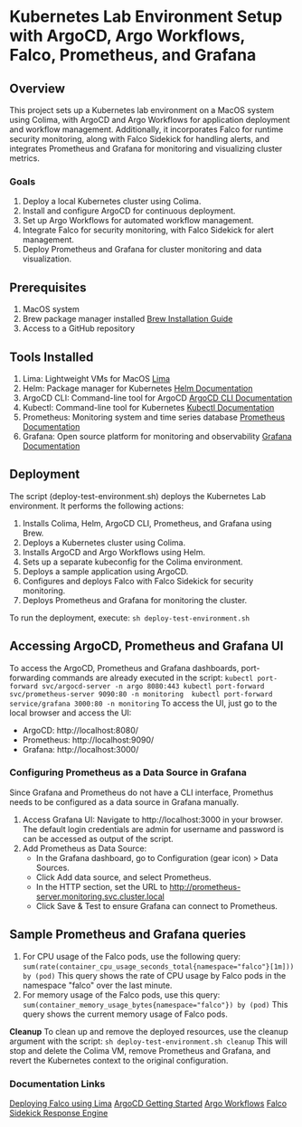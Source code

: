 # Kubernetes Lab Environment Setup with ArgoCD, Argo Workflows, Falco, Prometheus, and Grafana

## Overview

This project sets up a Kubernetes lab environment on a MacOS system using Colima, with ArgoCD and Argo Workflows for application deployment and workflow management. Additionally, it incorporates Falco for runtime security monitoring, along with Falco Sidekick for handling alerts, and integrates Prometheus and Grafana for monitoring and visualizing cluster metrics.

### Goals

1. Deploy a local Kubernetes cluster using Colima.
2. Install and configure ArgoCD for continuous deployment.
3. Set up Argo Workflows for automated workflow management.
4. Integrate Falco for security monitoring, with Falco Sidekick for alert management.
5. Deploy Prometheus and Grafana for cluster monitoring and data visualization.

## Prerequisites

1. MacOS system
2. Brew package manager installed [Brew Installation Guide](https://brew.sh/)
3. Access to a GitHub repository

## Tools Installed

1. Lima: Lightweight VMs for MacOS [Lima](https://lima-vm.io/)
2. Helm: Package manager for Kubernetes [Helm Documentation](https://helm.sh/docs/)
3. ArgoCD CLI: Command-line tool for ArgoCD [ArgoCD CLI Documentation](https://argo-cd.readthedocs.io/en/stable/getting_started/)
4. Kubectl: Command-line tool for Kubernetes [Kubectl Documentation](https://kubernetes.io/docs/reference/kubectl/)
5. Prometheus: Monitoring system and time series database [Prometheus Documentation](https://prometheus.io/docs/introduction/overview/)
6. Grafana: Open source platform for monitoring and observability [Grafana Documentation](https://grafana.com/docs/)

## Deployment
The script (deploy-test-environment.sh) deploys the Kubernetes Lab environment. It performs the following actions:

1. Installs Colima, Helm, ArgoCD CLI, Prometheus, and Grafana using Brew.
2. Deploys a Kubernetes cluster using Colima.
3. Installs ArgoCD and Argo Workflows using Helm.
4. Sets up a separate kubeconfig for the Colima environment.
5. Deploys a sample application using ArgoCD.
6. Configures and deploys Falco with Falco Sidekick for security monitoring.
7. Deploys Prometheus and Grafana for monitoring the cluster.

To run the deployment, execute:
`
sh deploy-test-environment.sh
`
## Accessing ArgoCD, Prometheus and Grafana UI
To access the ArgoCD, Prometheus and Grafana dashboards, port-forwarding commands are already executed in the script:
`
kubectl port-forward svc/argocd-server -n argo 8080:443
kubectl port-forward svc/prometheus-server 9090:80 -n monitoring 
kubectl port-forward service/grafana 3000:80 -n monitoring
`
To access the UI, just go to the local browser and access the UI:
- ArgoCD: http://localhost:8080/
- Prometheus: http://localhost:9090/
- Grafana: http://localhost:3000/

### Configuring Prometheus as a Data Source in Grafana
Since Grafana and Prometheus do not have a CLI interface, Promethus needs to be configured as a data source in Grafana manually. 
1. Access Grafana UI: Navigate to http://localhost:3000 in your browser. The default login credentials are admin for username and password is can be accessed as output of the script.
2. Add Prometheus as Data Source:
   - In the Grafana dashboard, go to Configuration (gear icon) > Data Sources.
   - Click Add data source, and select Prometheus.
   - In the HTTP section, set the URL to http://prometheus-server.monitoring.svc.cluster.local
   - Click Save & Test to ensure Grafana can connect to Prometheus.

## Sample Prometheus and Grafana queries
1. For CPU usage of the Falco pods, use the following query:
   `
   sum(rate(container_cpu_usage_seconds_total{namespace="falco"}[1m])) by (pod)
   `
   This query shows the rate of CPU usage by Falco pods in the namespace "falco" over the last minute.
2. For memory usage of the Falco pods, use this query:
   `
   sum(container_memory_usage_bytes{namespace="falco"}) by (pod)
   `
   This query shows the current memory usage of Falco pods.


**Cleanup**
To clean up and remove the deployed resources, use the cleanup argument with the script:
`
sh deploy-test-environment.sh cleanup
`
This will stop and delete the Colima VM, remove Prometheus and Grafana, and revert the Kubernetes context to the original configuration.

### Documentation Links

[Deploying Falco using Lima](https://falco.org/blog/falco-apple-silicon/#falco-on-m1-on-kubernetes)
[ArgoCD Getting Started](https://argo-cd.readthedocs.io/en/stable/getting_started/)
[Argo Workflows](https://github.com/argoproj/argo-workflows/blob/master/docs/quick-start.md)
[Falco Sidekick Response Engine](https://falco.org/blog/falcosidekick-response-engine-part-5-argo/)